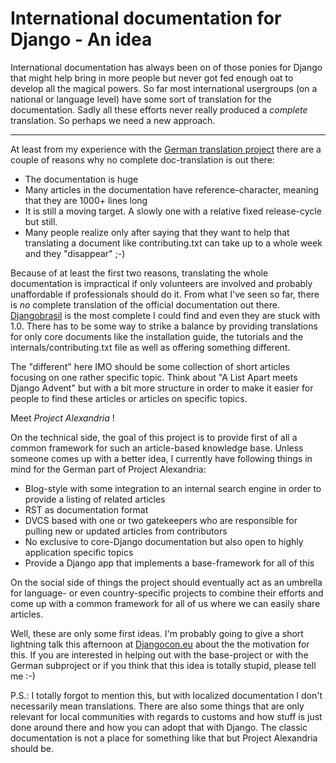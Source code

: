 # International documentation for Django - An idea

International documentation has always been on of those ponies for Django that
might help bring in more people but never got fed enough oat to develop all
the magical powers. So far most international usergroups (on a national or
language level) have some sort of translation for the documentation. Sadly all
these efforts never really produced a *complete* translation. So perhaps we need
a new approach.

-------------

At least from my experience with the [German translation
project](http://github.com/zerok/django-docs-de) there are a couple of reasons
why no complete doc-translation is out there:

* The documentation is huge
* Many articles in the documentation have reference-character, meaning that they are 1000+ lines long
* It is still a moving target. A slowly one with a relative fixed release-cycle but still.
* Many people realize only after saying that they want to help that translating a document like contributing.txt can take up to a whole week and they "disappear" ;-)

Because of at least the first two reasons, translating the whole documentation
is impractical if only volunteers are involved and probably unaffordable if
professionals should do it. From what I've seen so far, there is *no* complete
translation of the official documentation out there.
[Djangobrasil](http://docs.djangobrasil.org/) is the most complete I could
find and even they are stuck with 1.0. There has to be some way to strike a
balance by providing translations for only core documents like the
installation guide, the tutorials and the internals/contributing.txt file as
well as offering something different.

The "different" here IMO should be some collection of short articles focusing
on one rather specific topic. Think about "A List Apart meets Django Advent"
but with a bit more structure in order to make it easier for people to find
these articles or articles on specific topics.

Meet *Project Alexandria* !

On the technical side, the goal of this project is to provide first of all a
common framework for such an article-based knowledge base. Unless someone
comes up with a better idea, I currently have following things in mind for the
German part of Project Alexandria:

* Blog-style with some integration to an internal search engine in order to provide a listing of related articles
* RST as documentation format
* DVCS based with one or two gatekeepers who are responsible for pulling new or updated articles from contributors
* No exclusive to core-Django documentation but also open to highly application specific topics
* Provide a Django app that implements a base-framework for all of this

On the social side of things the project should eventually act as an umbrella
for language- or even country-specific projects to combine their efforts and
come up with a common framework for all of us where we can easily share
articles.

Well, these are only some first ideas. I'm probably going to give a short
lightning talk this afternoon at [Djangocon.eu](http://djangocon.eu) about the
the motivation for this. If you are interested in helping out with the
base-project or with the German subproject or if you think that this idea is
totally stupid, please tell me :-)

P.S.: I totally forgot to mention this, but with localized documentation I
don't necessarily mean translations. There are also some things that are only
relevant for local communities with regards to customs and how stuff is just
done around there and how you can adopt that with Django. The classic
documentation is not a place for something like that but Project Alexandria
should be.
